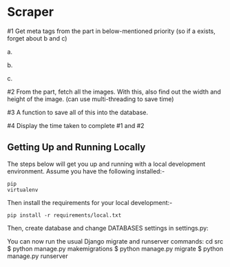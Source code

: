 Scraper
=========

#1 Get meta tags from the <head> part in below-mentioned priority (so if a exists, forget about b and c)

a. <meta content="Why Ford is Winning on the Social Web" data-page-subject="true" property="og:title" />

b. <meta content="Why Ford is Winning on the Social Web" data-page-subject="true" name="twitter:title" />

c. <title>Why Ford is Winning on the Social Web</title>

#2 From the <body> part, fetch all the images. With this, also find out the width and height of the image. (can use multi-threading to save time)

#3 A function to save all of this into the database.

#4 Display the time taken to complete #1 and #2



Getting Up and Running Locally
---------------------


The steps below will get you up and running with a local development environment. Assume you have the following installed:-

	pip
	virtualenv


Then install the requirements for your local development:-

	pip install -r requirements/local.txt


Then, create database and change DATABASES settings in settings.py:


You can now run the usual Django migrate and runserver commands:
cd src
$ python manage.py makemigrations
$ python manage.py migrate
$ python manage.py runserver






